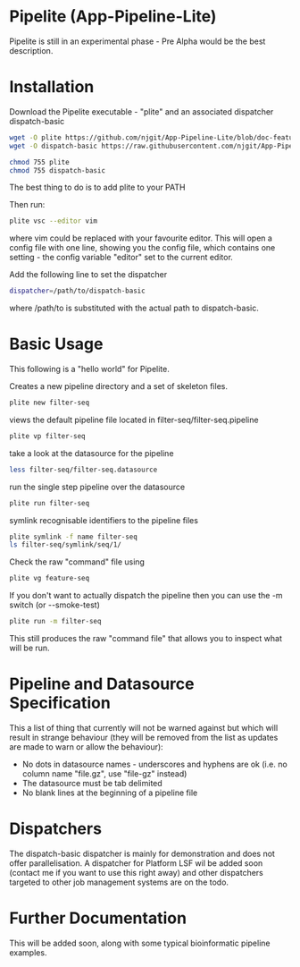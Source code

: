 Pipelite (App-Pipeline-Lite)
=================

Pipelite is still in an experimental phase - Pre Alpha would be the best description.

Installation
============
Download the Pipelite executable - "plite" and an associated dispatcher dispatch-basic

```bash
wget -O plite https://github.com/njgit/App-Pipeline-Lite/blob/doc-feature/bin/packed/plite?raw=true
wget -O dispatch-basic https://raw.githubusercontent.com/njgit/App-Pipeline-Lite/master/bin/packed/dispatch-basic

chmod 755 plite
chmod 755 dispatch-basic
```

The best thing to do is to add plite to your PATH 

Then run:

```bash 
plite vsc --editor vim
```
where vim could be replaced with your favourite editor. This will open a config file with one line, 
showing you the config file, which contains one setting - the config variable "editor" set to the current editor. 

Add the following line to set the dispatcher

```bash
dispatcher=/path/to/dispatch-basic
```

where /path/to is substituted with the actual path to dispatch-basic.


Basic Usage
===========
This following is a "hello world" for Pipelite.

Creates a new pipeline directory and a set of skeleton files.
```bash
plite new filter-seq
```
 views the default pipeline file located in filter-seq/filter-seq.pipeline
```bash
plite vp filter-seq
```
 take a look at the datasource for the pipeline
```bash
less filter-seq/filter-seq.datasource
```
  run the single step pipeline over the datasource
```bash
plite run filter-seq
```
  symlink recognisable identifiers to the pipeline files
```bash
plite symlink -f name filter-seq
ls filter-seq/symlink/seq/1/
```

Check the raw "command" file using 

```bash
plite vg feature-seq
```

If you don't want to actually dispatch the pipeline then you can
use the -m switch (or --smoke-test)

```bash
plite run -m filter-seq
```

This still produces the raw "command file" that allows you to inspect what will be run.


Pipeline and Datasource Specification
=====================================

This a list of thing that currently will not be warned against but which will result 
in strange behaviour (they will be removed from the list as updates are made 
to warn or allow the behaviour):

* No dots in datasource names - underscores and hyphens are ok 
  (i.e. no column name "file.gz", use "file-gz" instead)
* The datasource must be tab delimited
* No blank lines at the beginning of a pipeline file

Dispatchers
===========
The dispatch-basic dispatcher is mainly for demonstration and does not offer parallelisation.
A dispatcher for Platform LSF wil be added soon (contact me if you want to use this right
away) and other dispatchers targeted to other job management systems are on the todo.

Further Documentation
=====================
This will be added soon, along with some typical bioinformatic pipeline examples.
